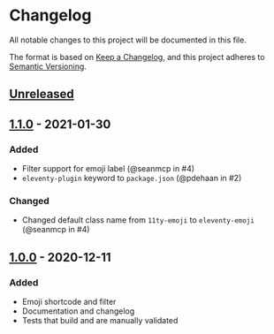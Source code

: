 # Changelog
All notable changes to this project will be documented in this file.

The format is based on [Keep a Changelog](https://keepachangelog.com/en/1.0.0/),
and this project adheres to [Semantic Versioning](https://semver.org/spec/v2.0.0.html).

## [Unreleased]

## [1.1.0] - 2021-01-30

### Added
- Filter support for emoji label (@seanmcp in #4)
- `eleventy-plugin` keyword to `package.json` (@pdehaan in #2)

### Changed
- Changed default class name from `11ty-emoji` to `eleventy-emoji` (@seanmcp in #4)

## [1.0.0] - 2020-12-11
### Added
- Emoji shortcode and filter
- Documentation and changelog
- Tests that build and are manually validated

[Unreleased]: https://github.com/seanmcp/eleventy-plugin-emoji/compare/v1.1.0...HEAD
[1.1.0]: https://github.com/olivierlacan/eleventy-plugin-emoji/compare/v1.0.0...v1.1.0
[1.0.0]: https://github.com/seanmcp/eleventy-plugin-emoji/releases/tag/v1.0.0
